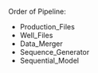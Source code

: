 Order of Pipeline: 
- Production_Files
- Well_Files 
- Data_Merger
- Sequence_Generator 
- Sequential_Model 
